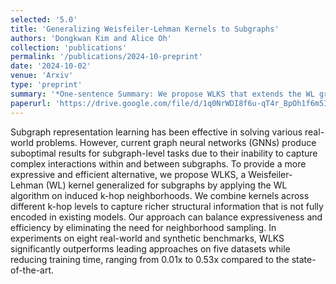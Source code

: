 ```yaml
---
selected: '5.0'
title: 'Generalizing Weisfeiler-Lehman Kernels to Subgraphs'
authors: 'Dongkwan Kim and Alice Oh'
collection: 'publications'
permalink: '/publications/2024-10-preprint'
date: '2024-10-02'
venue: 'Arxiv'
type: 'preprint'
summary: '*One-sentence Summary: We propose WLKS that extends the WL graph kernel to subgraphs, captures high-order structural similarities in k-hop neighborhoods, efficiently outperforming state-of-the-art GNNs.*'
paperurl: 'https://drive.google.com/file/d/1q0NrWDI8f6u-qT4r_BpOh1f6m5IuX8t_/view?usp=sharing'
---
```


Subgraph representation learning has been effective in solving various real-world problems. However, current graph neural networks (GNNs) produce suboptimal results for subgraph-level tasks due to their inability to capture complex interactions within and between subgraphs. To provide a more expressive and efficient alternative, we propose WLKS, a Weisfeiler-Lehman (WL) kernel generalized for subgraphs by applying the WL algorithm on induced k-hop neighborhoods. We combine kernels across different k-hop levels to capture richer structural information that is not fully encoded in existing models. Our approach can balance expressiveness and efficiency by eliminating the need for neighborhood sampling. In experiments on eight real-world and synthetic benchmarks, WLKS significantly outperforms leading approaches on five datasets while reducing training time, ranging from 0.01x to 0.53x compared to the state-of-the-art.